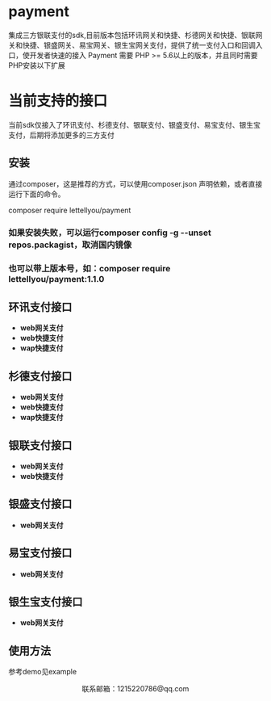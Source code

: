 # payment
集成三方银联支付的sdk,目前版本包括环讯网关和快捷、杉德网关和快捷、银联网关和快捷、银盛网关、易宝网关、银生宝网关支付，提供了统一支付入口和回调入口，使开发者快速的接入
Payment 需要 PHP &gt;= 5.6以上的版本，并且同时需要PHP安装以下扩展

# 当前支持的接口
当前sdk仅接入了环讯支付、杉德支付、银联支付、银盛支付、易宝支付、银生宝支付，后期将添加更多的三方支付

## 安装

通过composer，这是推荐的方式，可以使用composer.json 声明依赖，或者直接运行下面的命令。

composer require lettellyou/payment
### 如果安装失败，可以运行composer config -g --unset repos.packagist，取消国内镜像
### 也可以带上版本号，如：composer require lettellyou/payment:1.1.0

## 环讯支付接口

* **web网关支付**
* **web快捷支付**
* **wap快捷支付**

## 杉德支付接口

* **web网关支付**
* **web快捷支付**
* **wap快捷支付**

## 银联支付接口

* **web网关支付**
* **web快捷支付**

## 银盛支付接口

* **web网关支付**

## 易宝支付接口

* **web网关支付**

## 银生宝支付接口

* **web网关支付**

## 使用方法
参考demo见example

<p align="center">
    <p align="center">联系邮箱：1215220786@qq.com</p>
</p>
